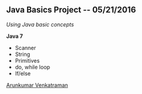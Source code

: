 ## Java Basics Project -- 05/21/2016

*Using Java basic concepts*

**Java 7**

* Scanner
* String
* Primitives
* do, while loop
* If/else

[Arunkumar Venkatraman](http://sqasolution.com)
